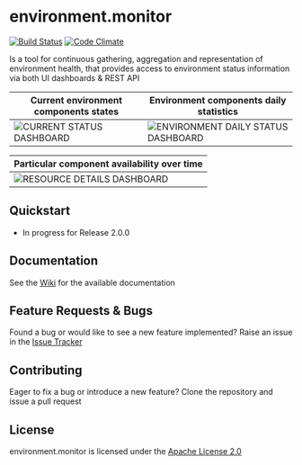 
# environment.monitor

[![Build Status](https://travis-ci.org/YagelNasManit/environment.monitor.svg?branch=master)](https://travis-ci.org/YagelNasManit/environment.monitor) [![Code Climate](https://codeclimate.com/github/YagelNasManit/environment.monitor/badges/gpa.svg)](https://codeclimate.com/github/YagelNasManit/environment.monitor)

Is a tool for continuous gathering, aggregation and representation of environment health, that provides access to environment status information via both UI dashboards & REST API

Current environment components states | Environment components daily statistics  
--- | --- 
![CURRENT STATUS DASHBOARD](https://raw.githubusercontent.com/wiki/YagelNasManit/environment.monitor/images/2.0.0/current_env_status_dashboard.png) | ![ENVIRONMENT DAILY STATUS DASHBOARD](https://raw.githubusercontent.com/wiki/YagelNasManit/environment.monitor/images/2.0.0/env_daily_status_dashboard.png)

Particular component availability over time |   
--- |
![RESOURCE DETAILS DASHBOARD](https://raw.githubusercontent.com/wiki/YagelNasManit/environment.monitor/images/2.0.0/resource_details_dashboard.png)| 




## Quickstart
- In progress for Release 2.0.0

## Documentation
See the [Wiki](https://github.com/YagelNasManit/environment.monitor/wiki) for the available documentation

## Feature Requests & Bugs
Found a bug or would like to see a new feature implemented? Raise an issue in the [Issue Tracker](https://github.com/YagelNasManit/environment.monitor/issues)

## Contributing
Eager to fix a bug or introduce a new feature? Clone the repository and issue a pull request


## License
environment.monitor is licensed under the [Apache License 2.0](https://github.com/YagelNasManit/environment.monitor/blob/master/LICENSE)
